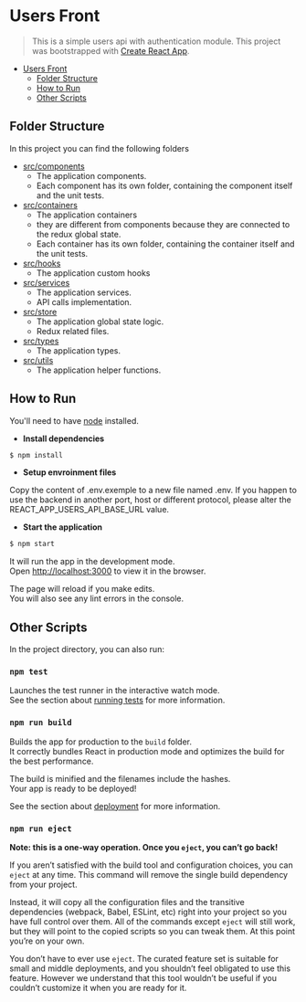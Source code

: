 # Users Front
> This is a simple users api with authentication module.
> This project was bootstrapped with [Create React App](https://github.com/facebook/create-react-app).

- [Users Front](#users-api)
  - [Folder Structure](#folder-structure)
  - [How to Run](#how-to-run)
  - [Other Scripts](#other-scripts)

## Folder Structure

In this project you can find the following folders

- [src/components](src/components/)
    - The application components.
    - Each component has its own folder, containing the component itself and the unit tests.
- [src/containers](src/containers/)
    - The application containers
    - they are different from components because they are connected to the redux global state.
    - Each container has its own folder, containing the container itself and the unit tests.
- [src/hooks](src/hooks)
    - The application custom hooks
- [src/services](src/services)
    - The application services.
    - API calls implementation.
- [src/store](src/store)
    - The application global state logic.
    - Redux related files.
- [src/types](src/types)
    - The application types.
- [src/utils](src/utils)
    - The application helper functions.

## How to Run

You'll need to have [node](https://nodejs.org/en/download) installed.

* **Install dependencies**

```bash
$ npm install
```

* **Setup envroinment files**

Copy the content of .env.exemple to a new file named .env.
If you happen to use the backend in another port, host or different protocol, please alter the REACT_APP_USERS_API_BASE_URL value.

* **Start the application**

```bash
$ npm start
```

It will run the app in the development mode.\
Open [http://localhost:3000](http://localhost:3000) to view it in the browser.

The page will reload if you make edits.\
You will also see any lint errors in the console.

## Other Scripts

In the project directory, you can also run:

### `npm test`

Launches the test runner in the interactive watch mode.\
See the section about [running tests](https://facebook.github.io/create-react-app/docs/running-tests) for more information.

### `npm run build`

Builds the app for production to the `build` folder.\
It correctly bundles React in production mode and optimizes the build for the best performance.

The build is minified and the filenames include the hashes.\
Your app is ready to be deployed!

See the section about [deployment](https://facebook.github.io/create-react-app/docs/deployment) for more information.

### `npm run eject`

**Note: this is a one-way operation. Once you `eject`, you can’t go back!**

If you aren’t satisfied with the build tool and configuration choices, you can `eject` at any time. This command will remove the single build dependency from your project.

Instead, it will copy all the configuration files and the transitive dependencies (webpack, Babel, ESLint, etc) right into your project so you have full control over them. All of the commands except `eject` will still work, but they will point to the copied scripts so you can tweak them. At this point you’re on your own.

You don’t have to ever use `eject`. The curated feature set is suitable for small and middle deployments, and you shouldn’t feel obligated to use this feature. However we understand that this tool wouldn’t be useful if you couldn’t customize it when you are ready for it.

